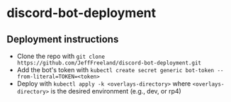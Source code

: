 # discord-bot-deployment

## Deployment instructions
- Clone the repo with `git clone https://github.com/JeffFreeland/discord-bot-deployment.git`
- Add the bot's token with `kubectl create secret generic bot-token --from-literal=TOKEN=<token>`
- Deploy with `kubectl apply -k <overlays-directory>` where `<overlays-directory>` is the desired environment (e.g., dev, or rp4)
